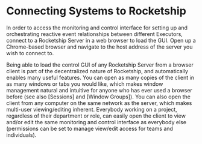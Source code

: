# Connecting Systems to Rocketship

In order to access the monitoring and control interface for setting up and orchestrating reactive event relationships between different Executors, connect to a Rocketship Server in a web browser to load the GUI. Open up a Chrome-based browser and navigate to the host address of the server you wish to connect to. 

Being able to load the control GUI of any Rocketship Server from a browser client is part of the decentralized nature of Rocketship, and automatically enables many useful features. You can open as many copies of the client in as many windows or tabs you would like, which makes window management natural and intuitive for anyone who has ever used a browser before (see also [Sessions] and [Window Groups]). 
You can also open the client from any computer on the same network as the server, which makes multi-user viewing/editing inherent. Everybody working on a project, regardless of their department or role, can easily open the client to view and/or edit the same monitoring and control interface as everybody else (permissions can be set to manage view/edit access for teams and individuals).  